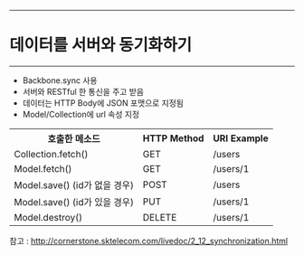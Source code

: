 <!--
{
	"title": "데이터를 서버와 동기화하기",
	"group": 1,
	"order": 23
}
-->

-----------------------

# 데이터를 서버와 동기화하기  #

-----------------------

- Backbone.sync 사용
- 서버와 RESTful 한 통신을 주고 받음
- 데이터는 HTTP Body에 JSON 포맷으로 지정됨
- Model/Collection에 url 속성 지정

<table class="table table-bordered">
	<tr>
		<th>호출한 메소드</th>
		<th>HTTP Method</th>
		<th>URI Example</th>
	</tr>
	<tr>
		<td>Collection.fetch()</td>
		<td>GET</td>
		<td>/users</td>
	</tr>
	<tr>
		<td>Model.fetch()</td>
		<td>GET</td>
		<td>/users/1</td>
	</tr>
	<tr>
		<td>Model.save() (id가 없을 경우)</td>
		<td>POST</td>
		<td>/users</td>
	</tr>
	<tr>
		<td>Model.save() (id가 있을 경우)</td>
		<td>PUT</td>
		<td>/users/1</td>
	</tr>
	<tr>
		<td>Model.destroy()</td>
		<td>DELETE</td>
		<td>/users/1</td>
	</tr>
</table>

참고 : <http://cornerstone.sktelecom.com/livedoc/2_12_synchronization.html>
